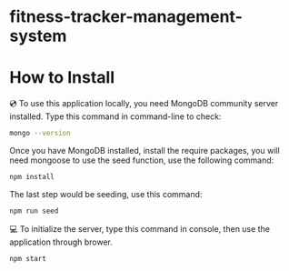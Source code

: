 # fitness-tracker-management-system
# How to Install

:cd: To use this application locally, you need MongoDB community server installed. Type this command in command-line to check:

```bash
mongo --version
```

Once you have MongoDB installed, install the require packages, you will need mongoose to use the seed function, use the following command:

```bash
npm install
```

The last step would be seeding, use this command:

```bash
npm run seed
```
:computer: To initialize the server, type this command in console, then use the application through brower.

```bash
npm start
```
